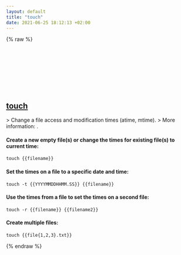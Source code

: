 ```yaml
---
layout: default
title: "touch"
date: 2021-06-25 18:12:13 +02:00
---
```

{% raw %}
<h2 id="touch">
  <a href="/en/common/touch.html">touch</a> <a href="#touch"><svg class="icon">
    <use href="/assets/images/unicode_sprite.svg#link" />
  </svg></a>
</h2>
> Change a file access and modification times (atime, mtime).
> More information: <https://www.gnu.org/software/coreutils/touch>.

#### Create a new empty file(s) or change the times for existing file(s) to current time:
```shell
touch {{filename}}
```
#### Set the times on a file to a specific date and time:
```shell
touch -t {{YYYYMMDDHHMM.SS}} {{filename}}
```
#### Use the times from a file to set the times on a second file:
```shell
touch -r {{filename}} {{filename2}}
```
#### Create multiple files:
```shell
touch {{file{1,2,3}.txt}}
```
{% endraw %}